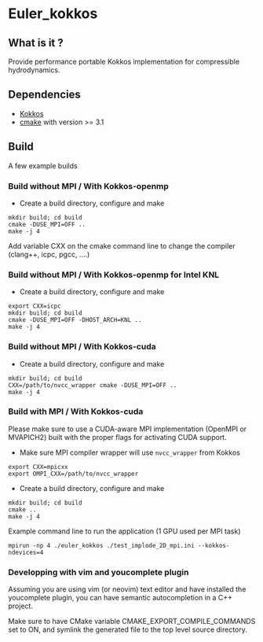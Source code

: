 # Euler_kokkos

## What is it ?

Provide performance portable Kokkos implementation for compressible hydrodynamics.

## Dependencies

* [Kokkos](https://github.com/kokkos/kokkos)
* [cmake](https://cmake.org/) with version >= 3.1
   
## Build

A few example builds

### Build without MPI / With Kokkos-openmp

* Create a build directory, configure and make
```shell
mkdir build; cd build
cmake -DUSE_MPI=OFF ..
make -j 4
```

Add variable CXX on the cmake command line to change the compiler (clang++, icpc, pgcc, ....)

### Build without MPI / With Kokkos-openmp for Intel KNL

* Create a build directory, configure and make
```shell
export CXX=icpc
mkdir build; cd build
cmake -DUSE_MPI=OFF -DHOST_ARCH=KNL ..
make -j 4
```

### Build without MPI / With Kokkos-cuda

* Create a build directory, configure and make
```shell
mkdir build; cd build
CXX=/path/to/nvcc_wrapper cmake -DUSE_MPI=OFF ..
make -j 4
```

### Build with MPI / With Kokkos-cuda


Please make sure to use a CUDA-aware MPI implementation (OpenMPI or MVAPICH2) built with the proper flags for activating CUDA support.


* Make sure MPI compiler wrapper will use `nvcc_wrapper` from Kokkos
```shell
export CXX=mpicxx 
export OMPI_CXX=/path/to/nvcc_wrapper
```

* Create a build directory, configure and make
```shell
mkdir build; cd build
cmake ..
make -j 4
```

Example command line to run the application (1 GPU used per MPI task)
```shell
mpirun -np 4 ./euler_kokkos ./test_implode_2D_mpi.ini --kokkos-ndevices=4
```

### Developping with vim and youcomplete plugin

Assuming you are using vim (or neovim) text editor and have installed the youcomplete plugin, you can have
semantic autocompletion in a C++ project.

Make sure to have CMake variable CMAKE_EXPORT_COMPILE_COMMANDS set to ON, and symlink the generated file to the top level
source directory.

